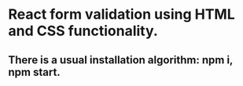 # React form validation using HTML and CSS functionality.

## There is a usual installation algorithm: npm i, npm start.
